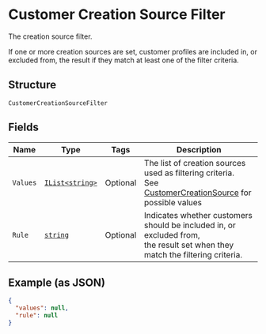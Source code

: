 
# Customer Creation Source Filter

The creation source filter.

If one or more creation sources are set, customer profiles are included in,
or excluded from, the result if they match at least one of the filter criteria.

## Structure

`CustomerCreationSourceFilter`

## Fields

| Name | Type | Tags | Description |
|  --- | --- | --- | --- |
| `Values` | [`IList<string>`](../../doc/models/customer-creation-source.md) | Optional | The list of creation sources used as filtering criteria.<br>See [CustomerCreationSource](#type-customercreationsource) for possible values |
| `Rule` | [`string`](../../doc/models/customer-inclusion-exclusion.md) | Optional | Indicates whether customers should be included in, or excluded from,<br>the result set when they match the filtering criteria. |

## Example (as JSON)

```json
{
  "values": null,
  "rule": null
}
```

